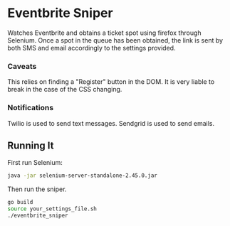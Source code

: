 
# Eventbrite Sniper

Watches Eventbrite and obtains a ticket spot using firefox through Selenium.
Once a spot in the queue has been obtained, the link is sent by both SMS and email accordingly to the settings provided.




### Caveats

This relies on finding a "Register" button in the DOM.
It is very liable to break in the case of the CSS changing.




### Notifications

Twilio is used to send text messages.
Sendgrid is used to send emails.





## Running It


First run Selenium:

```bash
java -jar selenium-server-standalone-2.45.0.jar
```


Then run the sniper.

```bash
go build
source your_settings_file.sh
./eventbrite_sniper
```


